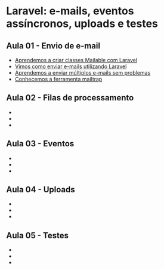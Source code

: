 # Laravel: e-mails, eventos assíncronos, uploads e testes

## Aula 01 - Envio de e-mail
* [Aprendemos a criar classes Mailable com Laravel](#)
* [Vimos como enviar e-mails utilizando Laravel](#)
* [Aprendemos a enviar múltiplos e-mails sem problemas](#)
* [Conhecemos a ferramenta mailtrap](#)

## Aula 02 - Filas de processamento
* [](#)
* [](#)
* [](#)
## Aula 03 - Eventos
* [](#)
* [](#)
* [](#)
## Aula 04 - Uploads
* [](#)
* [](#)
* [](#)
## Aula 05 - Testes
* [](#)
* [](#)
* [](#)
